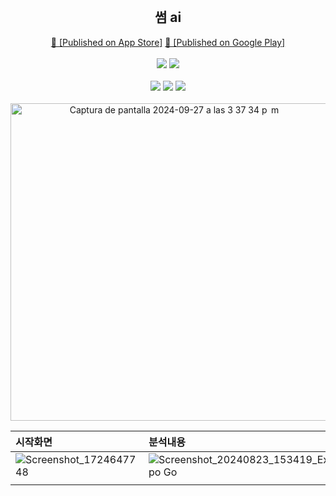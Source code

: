 <div align="center">
    <br />
    <h2> 썸 ai </h2>
    <a href="https://apps.apple.com/kr/app/%EC%8D%B8-ai/id6670303423">🍏 [Published on App Store]</a>
    <a href="https://play.google.com/store/apps/details?id=com.solleedata.someaiapp"> 🤖 [Published on Google Play]</a>
    <br /><br />
    <img src="https://img.shields.io/badge/TypeScript-5.3.3-3178C6?logo=typescript">
    <img src="https://img.shields.io/badge/React%20Native-0.74.5-61DAFB?logo=React"> 
    <br /><br />
    <img src="https://img.shields.io/badge/Expo-51.0.28-61DAFB?logo=expo"> 
    <img src="https://img.shields.io/badge/OpenAI-4.56.0-000000?logo=openai"> 
    <img src="https://img.shields.io/badge/Jest-29.2.1-339933?logo=jest"> 
    <br /><br />
    <img width="508" alt="Captura de pantalla 2024-09-27 a las 3 37 34 p  m" src="https://github.com/user-attachments/assets/dbe0ff84-30f2-44f9-bc03-a50e7fc643a5">
</div>


|   시작화면     |   분석내용   |                           |
| :------------ | :------- | :-------------------------- |
| ![Screenshot_1724647748](https://github.com/user-attachments/assets/635983e9-5b52-472a-b07a-c3ada97258ad) | ![Screenshot_20240823_153419_Expo Go](https://github.com/user-attachments/assets/ebaf25ca-aaec-4b8f-af31-24907a7967c2)
 | |
